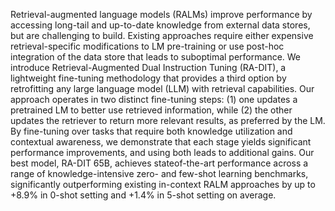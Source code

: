 Retrieval-augmented language models (RALMs) improve performance by accessing long-tail and up-to-date knowledge from external data stores, but are challenging to build. Existing approaches require either expensive retrieval-specific modifications to LM pre-training or use post-hoc integration of the data store that leads
to suboptimal performance. We introduce Retrieval-Augmented Dual Instruction
Tuning (RA-DIT), a lightweight fine-tuning methodology that provides a third
option by retrofitting any large language model (LLM) with retrieval capabilities.
Our approach operates in two distinct fine-tuning steps: (1) one updates a pretrained LM to better use retrieved information, while (2) the other updates the
retriever to return more relevant results, as preferred by the LM. By fine-tuning
over tasks that require both knowledge utilization and contextual awareness, we
demonstrate that each stage yields significant performance improvements, and using both leads to additional gains. Our best model, RA-DIT 65B, achieves stateof-the-art performance across a range of knowledge-intensive zero- and few-shot
learning benchmarks, significantly outperforming existing in-context RALM approaches by up to +8.9% in 0-shot setting and +1.4% in 5-shot setting on average.
